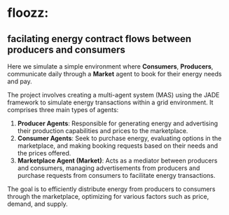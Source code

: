 # floozz: 
##   facilating energy contract flows between producers and consumers

Here we simulate a simple environment where **Consumers**, **Producers**, communicate daily through a 
**Market** agent to book for their energy needs and pay.

The project involves creating a multi-agent system (MAS) using the JADE framework to simulate energy transactions within a grid environment. It comprises three main types of agents:

1. **Producer Agents**: Responsible for generating energy and advertising their production capabilities and prices to the marketplace.
2. **Consumer Agents**: Seek to purchase energy, evaluating options in the marketplace, and making booking requests based on their needs and the prices offered.
3. **Marketplace Agent (Market)**: Acts as a mediator between producers and consumers, managing advertisements from producers and purchase requests from consumers to facilitate energy transactions.

The goal is to efficiently distribute energy from producers to consumers through the marketplace, optimizing for various factors such as price, demand, and supply.


